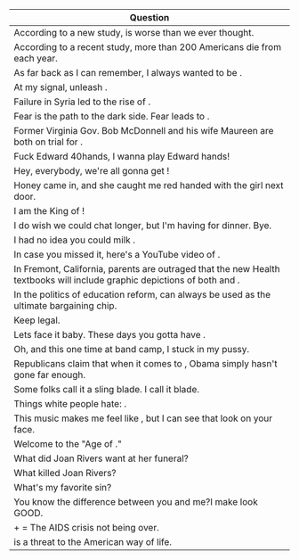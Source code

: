 Question |
--- |
According to a new study, <BLANK> is worse than we ever thought. |
According to a recent study, more than 200 Americans die from <BLANK> each year. |
As far back as I can remember, I always wanted to be <BLANK>. |
At my signal, unleash <BLANK>. |
Failure in Syria led to the rise of <BLANK>. |
Fear is the path to the dark side. Fear leads to <BLANK>. |
Former Virginia Gov. Bob McDonnell and his wife Maureen are both on trial for <BLANK>. |
Fuck Edward 40hands, I wanna play Edward <BLANK> hands! |
Hey, everybody, we're all gonna get <BLANK>! |
Honey came in, and she caught me red handed <BLANK> with the girl next door. |
I am the King of <BLANK>! |
I do wish we could chat longer, but I'm having <BLANK> for dinner. Bye. |
I had no idea you could milk <BLANK>. |
In case you missed it, here's a YouTube video of <BLANK>. |
In Fremont, California, parents are outraged that the new Health textbooks will include graphic depictions of both <BLANK> and <BLANK>. |
In the politics of education reform, <BLANK> can always be used as the ultimate bargaining chip. |
Keep <BLANK> legal. |
Lets face it baby. These days you gotta have <BLANK>. |
Oh, and this one time at band camp, I stuck <BLANK> in my pussy. |
Republicans claim that when it comes to <BLANK>, Obama simply hasn't gone far enough. |
Some folks call it a sling blade. I call it <BLANK> blade. |
Things white people hate: <BLANK>. |
This music makes me feel like <BLANK>, but I can see that look on your face. |
Welcome to the "Age of <BLANK>." |
What did Joan Rivers want at her funeral? |
What killed Joan Rivers? |
What's my favorite sin? |
You know the difference between you and me?I make <BLANK> look GOOD. |
<BLANK> + <BLANK> = The AIDS crisis not being over. |
<BLANK> is a threat to the American way of life. |
